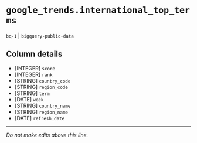 # `google_trends.international_top_terms`
`bq-1` | `bigquery-public-data`

## Column details
* [INTEGER]   `score`
* [INTEGER]   `rank`
* [STRING]    `country_code`
* [STRING]    `region_code`
* [STRING]    `term`
* [DATE]      `week`
* [STRING]    `country_name`
* [STRING]    `region_name`
* [DATE]      `refresh_date`

-------------------------------------------------------------------------------
*Do not make edits above this line.*
